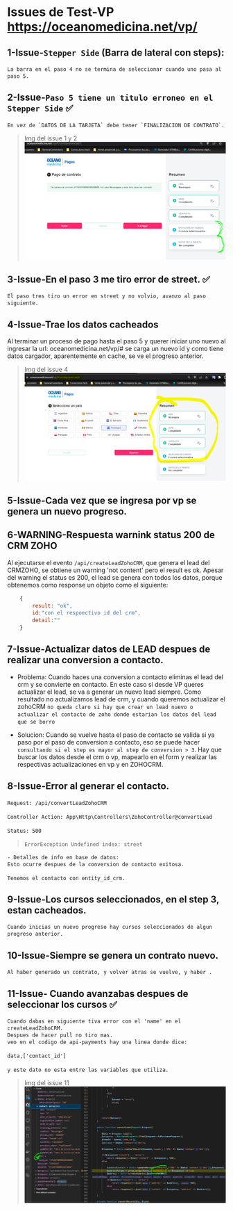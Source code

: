 # Issues de Test-VP https://oceanomedicina.net/vp/

## 1-Issue-`Stepper Side` (Barra de lateral con steps):

    La barra en el paso 4 no se termina de seleccionar cuando uno pasa al paso 5.

## 2-Issue-`Paso 5 tiene un titulo erroneo en el Stepper Side` ✅

    En vez de `DATOS DE LA TARJETA` debe tener `FINALIZACION DE CONTRATO`.

> Img del issue 1 y 2
    ![No se pudo cargar la imagen: 1-issue][urlIssue1y2]

## 3-Issue-En el paso 3 me tiro error de street. ✅

    El paso tres tiro un error en street y no volvio, avanzo al paso siguiente.

## 4-Issue-Trae los datos cacheados
Al terminar un proceso de pago hasta el paso 5 y querer iniciar uno nuevo al ingresar la url: oceanomedicina.net/vp/#
se carga un nuevo id y como tiene datos cargador, aparentemente en cache, se ve el progreso anterior.

> Img del issue 4
    ![No se pudo cargar la imagen: 2-issue][urlIssue4]

## 5-Issue-Cada vez que se ingresa por vp se genera un nuevo progreso.

## 6-WARNING-Respuesta warnink status 200 de CRM ZOHO 

  Al ejecutarse el evento `/api/createLeadZohoCRM`, que genera el lead del CRMZOHO, se obtiene un warning 'not content' pero el result es ok. 
  Apesar del warning el status es 200, el lead se genera con todos los datos, porque obtenemos como response un objeto como el siguiente: 
  
  
```javascript
    {
        result: "ok",
        id:"con el respoectivo id del crm",
        detail:""
    }
```
## 7-Issue-Actualizar datos de LEAD despues de realizar una conversion a contacto.

- Problema: 
    Cuando haces una conversion a contacto eliminas el lead del crm y se convierte en contacto. En este caso si desde VP queres actualizar el lead, se va a generar un nuevo lead siempre. Como resultado no actualizamos lead de crm, y cuando queremos actualizar el zohoCRM `no queda claro si hay que crear un lead nuevo o actualizar el contacto de zoho donde estarian los datos del lead que se borro`

- Solucion:
    Cuando se vuelve hasta el paso de contacto se valida si ya paso por el paso de conversion a contacto, eso se puede hacer `consultando si el step es mayor al step de conversion > 3`. Hay que buscar los datos desde el crm o vp, mapearlo en el form y realizar las respectivas actualizaciones en vp y en ZOHOCRM.

## 8-Issue-Error al generar el contacto.
    
    Request: /api/convertLeadZohoCRM

    Controller Action: App\Http\Controllers\ZohoController@convertLead

    Status: 500 
> `ErrorException
Undefined index: street
`

    - Detalles de info en base de datos:
    Esto ocurre despues de la conversion de contacto exitosa.

    Tenemos el contacto con entity_id_crm. 

## 9-Issue-Los cursos seleccionados, en el step 3, estan cacheados.
    Cuando inicias un nuevo progreso hay cursos seleccionados de algun progreso anterior.

## 10-Issue-Siempre se genera un contrato nuevo.
    Al haber generado un contrato, y volver atras se vuelve, y haber .
## 11-Issue- Cuando avanzabas despues de seleccionar los cursos ✅

    Cuando dabas en siguiente tiva error con el 'name' en el createLeadZohoCRM.
    Despues de hacer pull no tiro mas.
    veo en el codigo de api-payments hay una linea donde dice: 

    data,['contact_id']
    
    y este dato no esta entre las variables que utiliza.

> Img del issue 11
    ![No se pudo cargar la imagen: 11-issue][urlIssue11]

[urlIssue1y2]: img/1-Issue.PNG
[urlIssue4]: img/2-Issue.PNG
[urlIssue11]: img/3-Issue.PNG

